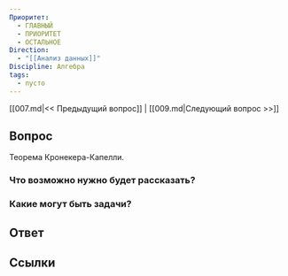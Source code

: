 ```yaml
---
Приоритет:
  - ГЛАВНЫЙ
  - ПРИОРИТЕТ
  - ОСТАЛЬНОЕ
Direction:
  - "[[Анализ данных]]" 
Discipline: Алгебра 
tags:
  - пусто
---
```

[[007.md|<< Предыдущий вопрос]] | [[009.md|Следующий вопрос >>]]
## Вопрос

Теорема Кронекера-Капелли.

### Что возможно нужно будет рассказать?

### Какие могут быть задачи?

## Ответ

## Ссылки
